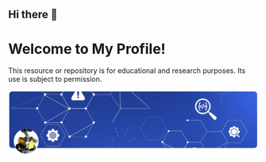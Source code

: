 
## Hi there 👋
# Welcome to My Profile!
This resource or repository is for educational and research purposes. Its use is subject to permission.

![My Profile Image](https://raw.githubusercontent.com/RomiranE-bike/RomiranE-bike/main/profile.jpg)

<!--
**RomiranE-bike/RomiranE-bike** is a ✨ _special_ ✨ repository because its `README.md` (this file) appears on your GitHub profile.

Here are some ideas to get you started:

- 🔭 I’m currently working on ...
- 🌱 I’m currently learning ...
- 👯 I’m looking to collaborate on ...
- 🤔 I’m looking for help with ...
- 💬 Ask me about ...
- 📫 How to reach me: ...
- 😄 Pronouns: ...
- ⚡ Fun fact: ...
-->
